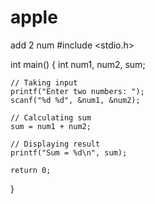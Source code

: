 # apple
add 2 num
#include <stdio.h>

int main() {
    int num1, num2, sum;

    // Taking input
    printf("Enter two numbers: ");
    scanf("%d %d", &num1, &num2);

    // Calculating sum
    sum = num1 + num2;

    // Displaying result
    printf("Sum = %d\n", sum);

    return 0;
}


